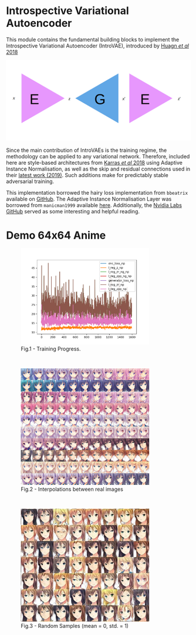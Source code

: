 # Introspective Variational Autoencoder

This module contains the fundamental building blocks to implement
the Introspective Variational Autoencoder (IntroVAE), introduced by
[Huagn *et al* 2018](https://arxiv.org/abs/1807.06358)

![IntroVAE_overview](./assets/network_overview.png)

Since the main contribution of IntroVAEs is the training regime, the
methodology can be applied to any variational network. Therefore, included here are style-based 
architectures from [Karras *et al* 2018](https://arxiv.org/abs/1812.04948) using
Adaptive Instance Normalisation, as well as the skip and residual connections
used in their [latest work (2019)](https://arxiv.org/abs/1912.04958). Such additions make for predictably stable
adversarial training.

This implementation borrowed the hairy loss implementation from `bbeatrix` available on 
[GitHub](https://github.com/bbeatrix/introvae). The Adaptive Instance Normalisation
Layer was borrowed from `manicman1999` available [here](https://github.com/manicman1999/StyleGAN-Keras). Additionally,
the [Nvidia Labs GitHub](https://github.com/NVlabs/stylegan2/) served as some interesting and helpful reading.


# Demo 64x64 Anime
<style>
    figure {
        align: "center";
    }
</style>
<p align="center">
    <figure>
        <img src="https://github.com/smthomas-sci/IntrospectiveVariationalAutoencoder/blob/master/assets/anime_loss.png" width="350">
        <figcaption>Fig.1 - Training Progress.</figcaption>
    </figure>
    <br>
    <figure>
        <img src="https://github.com/smthomas-sci/IntrospectiveVariationalAutoencoder/blob/master/assets/anime_interp.png" width="350">
        <figcaption>Fig.2 - Interpolations between real images</figcaption>
    </figure>
    <br>
    <figure>
        <img src="https://github.com/smthomas-sci/IntrospectiveVariationalAutoencoder/blob/master/assets/anime_sample.jpg" width="350">
        <figcaption>Fig.3 - Random Samples (mean = 0, std. = 1)</figcaption>
    </figure>
</p>
 

  
